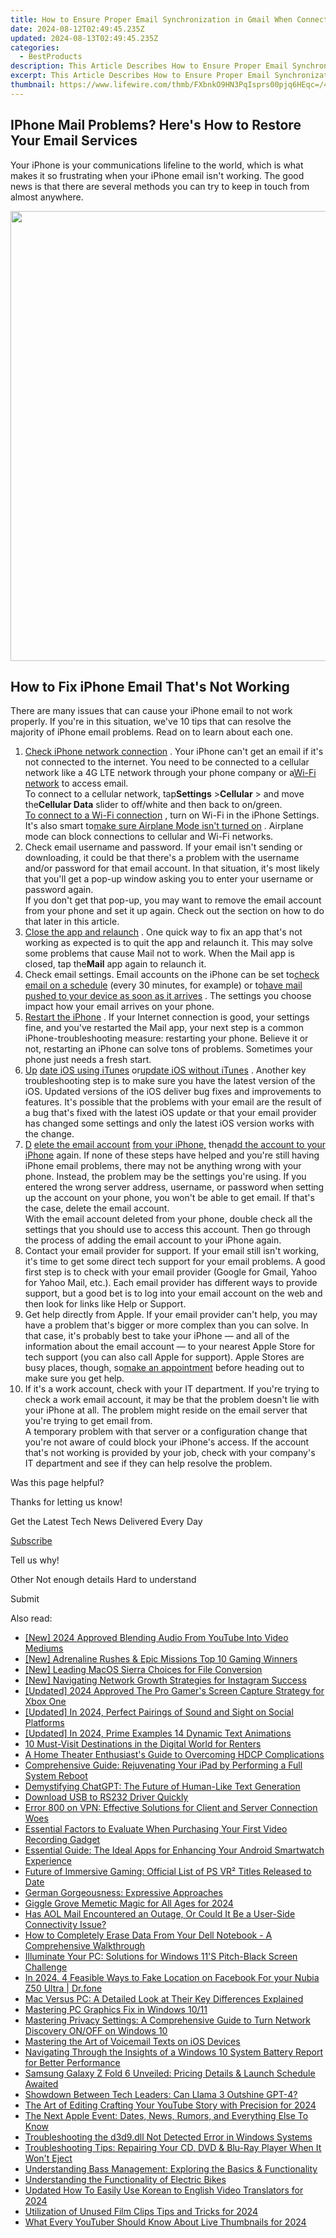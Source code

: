 ```yaml
---
title: How to Ensure Proper Email Synchronization in Gmail When Connections Drop
date: 2024-08-12T02:49:45.235Z
updated: 2024-08-13T02:49:45.235Z
categories:
  - BestProducts
description: This Article Describes How to Ensure Proper Email Synchronization in Gmail When Connections Drop
excerpt: This Article Describes How to Ensure Proper Email Synchronization in Gmail When Connections Drop
thumbnail: https://www.lifewire.com/thmb/FXbnkO9HN3PqIsprs00pjq6HEqc=/400x300/filters:no_upscale():max_bytes(150000):strip_icc():format(webp)/GettyImages-459261809-357446c3aca34ee38c08d3aebe7502f3.jpg
---
```


## IPhone Mail Problems? Here's How to Restore Your Email Services
 Your iPhone is your communications lifeline to the world, which is what makes it so frustrating when your iPhone email isn't working. The good news is that there are several methods you can try to keep in touch from almost anywhere.

<!-- affiliate ads begin -->
<a href="https://lightailing.sjv.io/c/5597632/1638364/17190" target="_top" id="1638364"><img src="//a.impactradius-go.com/display-ad/17190-1638364" border="0" alt="" width="1280" height="720"/></a><img height="0" width="0" src="https://imp.pxf.io/i/5597632/1638364/17190" style="position:absolute;visibility:hidden;" border="0" />
<!-- affiliate ads end -->
## How to Fix iPhone Email That's Not Working

 There are many issues that can cause your iPhone email to not work properly. If you're in this situation, we've 10 tips that can resolve the majority of iPhone email problems. Read on to learn about each one.

1. [Check iPhone network connection](https://www.lifewire.com/check-network-connection-status-of-wireless-devices-818268) . Your iPhone can't get an email if it's not connected to the internet. You need to be connected to a cellular network like a 4G LTE network through your phone company or a[Wi-Fi network](https://www.lifewire.com/iphone-cant-connect-to-wifi-fix-1999602) to access email.  
 To connect to a cellular network, tap**Settings** \>**Cellular** \> and move the**Cellular Data** slider to off/white and then back to on/green.  
[To connect to a Wi-Fi connection](https://www.lifewire.com/save-time-and-money-using-wifi-817904) , turn on Wi-Fi in the iPhone Settings.  
 It's also smart to[make sure Airplane Mode isn't turned on](https://www.lifewire.com/what-is-iphone-airplane-mode-2000238) . Airplane mode can block connections to cellular and Wi-Fi networks.
2. Check email username and password. If your email isn't sending or downloading, it could be that there's a problem with the username and/or password for that email account. In that situation, it's most likely that you'll get a pop-up window asking you to enter your username or password again.  
 If you don't get that pop-up, you may want to remove the email account from your phone and set it up again. Check out the section on how to do that later in this article.
3. [Close the app and relaunch](https://www.lifewire.com/quit-apps-on-iphone-2000287) . One quick way to fix an app that's not working as expected is to quit the app and relaunch it. This may solve some problems that cause Mail not to work. When the Mail app is closed, tap the**Mail** app again to relaunch it.
4. Check email settings. Email accounts on the iPhone can be set to[check email on a schedule](https://www.lifewire.com/make-iphone-mail-check-for-new-mail-less-often-or-never-1172558) (every 30 minutes, for example) or to[have mail pushed to your device as soon as it arrives](https://www.lifewire.com/what-do-iphone-email-settings-do-2000086) . The settings you choose impact how your email arrives on your phone.
5. [Restart the iPhone](https://www.lifewire.com/how-to-restart-iphone-2000288) . If your Internet connection is good, your settings fine, and you've restarted the Mail app, your next step is a common iPhone-troubleshooting measure: restarting your phone. Believe it or not, restarting an iPhone can solve tons of problems. Sometimes your phone just needs a fresh start.
6. [Up](https://www.lifewire.com/upgrade-iphones-operating-system-2000293) [date iOS using iTunes](https://www.lifewire.com/upgrade-iphones-operating-system-2000293) or[update iOS without iTunes](https://www.lifewire.com/upgrade-ios-on-iphone-connecting-itunes-1999188) . Another key troubleshooting step is to make sure you have the latest version of the iOS. Updated versions of the iOS deliver bug fixes and improvements to features. It's possible that the problems with your email are the result of a bug that's fixed with the latest iOS update or that your email provider has changed some settings and only the latest iOS version works with the change.
7. [D](https://www.lifewire.com/delete-email-account-from-iphone-4136941) [elete the email account](https://www.lifewire.com/delete-email-account-from-iphone-4136941) [from your iPhone,](https://www.lifewire.com/delete-email-account-from-iphone-4136941) then[add the account to your iPhone](https://www.lifewire.com/add-email-account-to-iphone-4582835) again. If none of these steps have helped and you're still having iPhone email problems, there may not be anything wrong with your phone. Instead, the problem may be the settings you're using. If you entered the wrong server address, username, or password when setting up the account on your phone, you won't be able to get email. If that's the case, delete the email account.  
 With the email account deleted from your phone, double check all the settings that you should use to access this account. Then go through the process of adding the email account to your iPhone again.
8. Contact your email provider for support. If your email still isn't working, it's time to get some direct tech support for your email problems. A good first step is to check with your email provider (Google for Gmail, Yahoo for Yahoo Mail, etc.). Each email provider has different ways to provide support, but a good bet is to log into your email account on the web and then look for links like Help or Support.
9. Get help directly from Apple. If your email provider can't help, you may have a problem that's bigger or more complex than you can solve. In that case, it's probably best to take your iPhone — and all of the information about the email account — to your nearest Apple Store for tech support (you can also call Apple for support). Apple Stores are busy places, though, so[make an appointment](https://www.lifewire.com/make-apple-store-appointment-with-app-1999600) before heading out to make sure you get help.
10. If it's a work account, check with your IT department. If you're trying to check a work email account, it may be that the problem doesn't lie with your iPhone at all. The problem might reside on the email server that you're trying to get email from.  
 A temporary problem with that server or a configuration change that you're not aware of could block your iPhone's access. If the account that's not working is provided by your job, check with your company's IT department and see if they can help resolve the problem.

Was this page helpful?

Thanks for letting us know!

 Get the Latest Tech News Delivered Every Day

[Subscribe](https://www.lifewire.com/#)

Tell us why!

 Other  Not enough details  Hard to understand

 Submit

<ins class="adsbygoogle"
     style="display:block"
     data-ad-format="autorelaxed"
     data-ad-client="ca-pub-7571918770474297"
     data-ad-slot="1223367746"></ins>



<ins class="adsbygoogle"
     style="display:block"
     data-ad-client="ca-pub-7571918770474297"
     data-ad-slot="8358498916"
     data-ad-format="auto"
     data-full-width-responsive="true"></ins>

<span class="atpl-alsoreadstyle">Also read:</span>
<div><ul>
<li><a href="https://fox-access.techidaily.com/new-2024-approved-blending-audio-from-youtube-into-video-mediums/"><u>[New] 2024 Approved  Blending Audio From YouTube Into Video Mediums</u></a></li>
<li><a href="https://screen-mirroring-recording.techidaily.com/new-adrenaline-rushes-and-epic-missions-top-10-gaming-winners/"><u>[New] Adrenaline Rushes & Epic Missions  Top 10 Gaming Winners</u></a></li>
<li><a href="https://extra-support.techidaily.com/new-leading-macos-sierra-choices-for-file-conversion/"><u>[New] Leading MacOS Sierra Choices for File Conversion</u></a></li>
<li><a href="https://instagram-videos.techidaily.com/new-navigating-network-growth-strategies-for-instagram-success/"><u>[New] Navigating Network Growth  Strategies for Instagram Success</u></a></li>
<li><a href="https://digital-screen-recording.techidaily.com/updated-2024-approved-the-pro-gamers-screen-capture-strategy-for-xbox-one/"><u>[Updated] 2024 Approved  The Pro Gamer's Screen Capture Strategy for Xbox One</u></a></li>
<li><a href="https://facebook-clips.techidaily.com/updated-in-2024-perfect-pairings-of-sound-and-sight-on-social-platforms/"><u>[Updated] In 2024, Perfect Pairings of Sound and Sight on Social Platforms</u></a></li>
<li><a href="https://fox-links.techidaily.com/updated-in-2024-prime-examples-14-dynamic-text-animations/"><u>[Updated] In 2024, Prime Examples  14 Dynamic Text Animations</u></a></li>
<li><a href="https://technical-tips.techidaily.com/10-must-visit-destinations-in-the-digital-world-for-renters/"><u>10 Must-Visit Destinations in the Digital World for Renters</u></a></li>
<li><a href="https://techno-recovery.techidaily.com/a-home-theater-enthusiasts-guide-to-overcoming-hdcp-complications/"><u>A Home Theater Enthusiast's Guide to Overcoming HDCP Complications</u></a></li>
<li><a href="https://technical-tips.techidaily.com/comprehensive-guide-rejuvenating-your-ipad-by-performing-a-full-system-reboot/"><u>Comprehensive Guide: Rejuvenating Your iPad by Performing a Full System Reboot</u></a></li>
<li><a href="https://technical-tips.techidaily.com/demystifying-chatgpt-the-future-of-human-like-text-generation/"><u>Demystifying ChatGPT: The Future of Human-Like Text Generation</u></a></li>
<li><a href="https://win-dash.techidaily.com/download-usb-to-rs232-driver-quickly/"><u>Download USB to RS232 Driver Quickly</u></a></li>
<li><a href="https://technical-tips.techidaily.com/error-800-on-vpn-effective-solutions-for-client-and-server-connection-woes/"><u>Error 800 on VPN: Effective Solutions for Client and Server Connection Woes</u></a></li>
<li><a href="https://technical-tips.techidaily.com/essential-factors-to-evaluate-when-purchasing-your-first-video-recording-gadget/"><u>Essential Factors to Evaluate When Purchasing Your First Video Recording Gadget</u></a></li>
<li><a href="https://technical-tips.techidaily.com/essential-guide-the-ideal-apps-for-enhancing-your-android-smartwatch-experience/"><u>Essential Guide: The Ideal Apps for Enhancing Your Android Smartwatch Experience</u></a></li>
<li><a href="https://technical-tips.techidaily.com/future-of-immersive-gaming-official-list-of-ps-vr-titles-released-to-date/"><u>Future of Immersive Gaming: Official List of PS VR² Titles Released to Date</u></a></li>
<li><a href="https://mondly-stories.techidaily.com/german-gorgeousness-expressive-approaches/"><u>German Gorgeousness: Expressive Approaches</u></a></li>
<li><a href="https://some-techniques.techidaily.com/giggle-grove-memetic-magic-for-all-ages-for-2024/"><u>Giggle Grove  Memetic Magic for All Ages for 2024</u></a></li>
<li><a href="https://technical-tips.techidaily.com/has-aol-mail-encountered-an-outage-or-could-it-be-a-user-side-connectivity-issue/"><u>Has AOL Mail Encountered an Outage, Or Could It Be a User-Side Connectivity Issue?</u></a></li>
<li><a href="https://technical-tips.techidaily.com/how-to-completely-erase-data-from-your-dell-notebook-a-comprehensive-walkthrough/"><u>How to Completely Erase Data From Your Dell Notebook - A Comprehensive Walkthrough</u></a></li>
<li><a href="https://technical-tips.techidaily.com/illuminate-your-pc-solutions-for-windows-11s-pitch-black-screen-challenge/"><u>Illuminate Your PC: Solutions for Windows 11'S Pitch-Black Screen Challenge</u></a></li>
<li><a href="https://location-social.techidaily.com/in-2024-4-feasible-ways-to-fake-location-on-facebook-for-your-nubia-z50-ultra-drfone-by-drfone-virtual-android/"><u>In 2024, 4 Feasible Ways to Fake Location on Facebook For your Nubia Z50 Ultra | Dr.fone</u></a></li>
<li><a href="https://technical-tips.techidaily.com/mac-versus-pc-a-detailed-look-at-their-key-differences-explained/"><u>Mac Versus PC: A Detailed Look at Their Key Differences Explained</u></a></li>
<li><a href="https://win11.techidaily.com/mastering-pc-graphics-fix-in-windows-1011/"><u>Mastering PC Graphics Fix in Windows 10/11</u></a></li>
<li><a href="https://technical-tips.techidaily.com/mastering-privacy-settings-a-comprehensive-guide-to-turn-network-discovery-onoff-on-windows-10/"><u>Mastering Privacy Settings: A Comprehensive Guide to Turn Network Discovery ON/OFF on Windows 10</u></a></li>
<li><a href="https://technical-tips.techidaily.com/mastering-the-art-of-voicemail-texts-on-ios-devices/"><u>Mastering the Art of Voicemail Texts on iOS Devices</u></a></li>
<li><a href="https://technical-tips.techidaily.com/navigating-through-the-insights-of-a-windows-10-system-battery-report-for-better-performance/"><u>Navigating Through the Insights of a Windows 10 System Battery Report for Better Performance</u></a></li>
<li><a href="https://technical-tips.techidaily.com/samsung-galaxy-z-fold-6-unveiled-pricing-details-and-launch-schedule-awaited/"><u>Samsung Galaxy Z Fold 6 Unveiled: Pricing Details & Launch Schedule Awaited</u></a></li>
<li><a href="https://tech-revival.techidaily.com/showdown-between-tech-leaders-can-llama-3-outshine-gpt-4/"><u>Showdown Between Tech Leaders: Can Llama 3 Outshine GPT-4?</u></a></li>
<li><a href="https://facebook-video-share.techidaily.com/the-art-of-editing-crafting-your-youtube-story-with-precision-for-2024/"><u>The Art of Editing  Crafting Your YouTube Story with Precision for 2024</u></a></li>
<li><a href="https://technical-tips.techidaily.com/the-next-apple-event-dates-news-rumors-and-everything-else-to-know/"><u>The Next Apple Event: Dates, News, Rumors, and Everything Else To Know</u></a></li>
<li><a href="https://technical-tips.techidaily.com/troubleshooting-the-d3d9dll-not-detected-error-in-windows-systems/"><u>Troubleshooting the d3d9.dll Not Detected Error in Windows Systems</u></a></li>
<li><a href="https://technical-tips.techidaily.com/troubleshooting-tips-repairing-your-cd-dvd-and-blu-ray-player-when-it-wont-eject/"><u>Troubleshooting Tips: Repairing Your CD, DVD & Blu-Ray Player When It Won't Eject</u></a></li>
<li><a href="https://technical-tips.techidaily.com/understanding-bass-management-exploring-the-basics-and-functionality/"><u>Understanding Bass Management: Exploring the Basics & Functionality</u></a></li>
<li><a href="https://technical-tips.techidaily.com/understanding-the-functionality-of-electric-bikes/"><u>Understanding the Functionality of Electric Bikes</u></a></li>
<li><a href="https://ai-video-translation.techidaily.com/updated-how-to-easily-use-korean-to-english-video-translators-for-2024/"><u>Updated How To Easily Use Korean to English Video Translators for 2024</u></a></li>
<li><a href="https://some-skills.techidaily.com/utilization-of-unused-film-clips-tips-and-tricks-for-2024/"><u>Utilization of Unused Film Clips  Tips and Tricks for 2024</u></a></li>
<li><a href="https://facebook-video-share.techidaily.com/what-every-youtuber-should-know-about-live-thumbnails-for-2024/"><u>What Every YouTuber Should Know About Live Thumbnails for 2024</u></a></li>
</ul></div>

